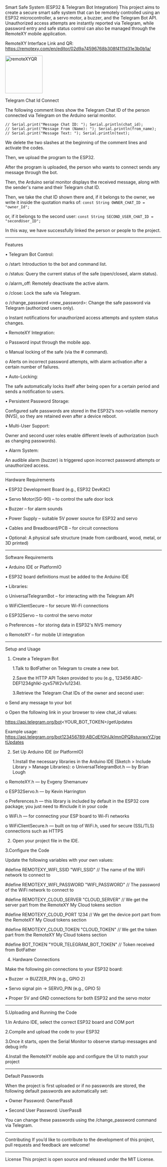 Smart Safe System (ESP32 & Telegram Bot Integration)
This project aims to create a secure smart safe system that can be remotely controlled using an ESP32 microcontroller,
a servo motor, a buzzer, and the Telegram Bot API. Unauthorized access attempts are instantly reported via Telegram,
while password entry and safe status control can also be managed through the RemoteXY mobile application.

RemoteXY Interface Link and QR:
https://remotexy.com/en/editor/02d9a74596768b308f4111d31e3b0b1a/

<img width="120" height="121" alt="remoteXYQR" src="https://github.com/user-attachments/assets/4324871f-65d3-4eb4-be0b-acf7298c2b90" />


Telegram Chat Id Connect

The following comment lines show the Telegram Chat  ID of the person connected via Telegram on the Arduino serial monitor.

    // Serial.print("Message Chat ID: "); Serial.println(chat_id); 
    // Serial.print("Message From (Name): "); Serial.println(from_name); 
    // Serial.print("Message Text: "); Serial.println(text); 

We delete the two slashes at the beginning of the comment lines and activate the codes.

Then, we upload the program to the ESP32.

After the program is uploaded, the person who wants to connect sends any message through the bot.

Then, the Arduino serial monitor displays the received message, along with the sender's name and their Telegram chat ID.

Then, we take the chat ID shown there and,
if it belongs to the owner, we write it inside the quotation marks of:
`const String OWNER_CHAT_ID = "owner_Id";`

or, if it belongs to the second user:
`const String SECOND_USER_CHAT_ID = "secondUser_ID";`

In this way, we have successfully linked the person or people to the project.




________________________________________
Features

•	Telegram Bot Control:

  o	/start: Introduction to the bot and command list.

  o	/status: Query the current status of the safe (open/closed, alarm status).

  o	/alarm_off: Remotely deactivate the active alarm.

  o	/close: Lock the safe via Telegram.

  o	/change_password <new_password>: Change the safe password via Telegram (authorized users only).

  o	Instant notifications for unauthorized access attempts and system status changes.


•	RemoteXY Integration:

  o	Password input through the mobile app.

  o	Manual locking of the safe (via the # command).

  o	Alerts on incorrect password attempts, with alarm activation after a certain number of failures.


•	Auto-Locking:

The safe automatically locks itself after being open for a certain period and sends a notification to users.


•	Persistent Password Storage:

Configured safe passwords are stored in the ESP32’s non-volatile memory (NVS), so they are retained even after a device reboot.


•	Multi-User Support:

Owner and second user roles enable different levels of authorization (such as changing passwords).


•	Alarm System:

An audible alarm (buzzer) is triggered upon incorrect password attempts or unauthorized access.

________________________________________

Hardware Requirements

  •	ESP32 Development Board (e.g., ESP32 DevKitC)

  •	Servo Motor(SG-90) – to control the safe door lock

  •	Buzzer – for alarm sounds

  •	Power Supply – suitable 5V power source for ESP32 and servo

  •	Cables and Breadboard/PCB – for circuit connections

  •	Optional: A physical safe structure (made from cardboard, wood, metal, or 3D printed)

________________________________________

Software Requirements

•	Arduino IDE or PlatformIO

•	ESP32 board definitions must be added to the Arduino IDE

•	Libraries:

  o	UniversalTelegramBot – for interacting with the Telegram API

  o	WiFiClientSecure – for secure Wi-Fi connections

  o	ESP32Servo – to control the servo motor

  o	Preferences – for storing data in ESP32's NVS memory

  o	RemoteXY – for mobile UI integration

________________________________________

Setup and Usage
1. Create a Telegram Bot

    1.Talk to BotFather on Telegram to create a new bot.
	
    2.Save the HTTP API Token provided to you (e.g., 123456:ABC-DEF1234ghIkl-zyx57W2v1u1234).
	
    3.Retrieve the Telegram Chat IDs of the owner and second user:
   
  o	Send any message to your bot

  o	Open the following link in your browser to view chat_id values:

  https://api.telegram.org/bot<YOUR_BOT_TOKEN>/getUpdates
  
  Example usage:
  https://api.telegram.org/bot123456789:ABCdEfGhIJklmnOPQRstuvwxYZ/getUpdates



2. Set Up Arduino IDE (or PlatformIO)
   
   1.Install the necessary libraries in the Arduino IDE
(Sketch > Include Library > Manage Libraries):
  o	UniversalTelegramBot.h — by Brian Lough

  o	RemoteXY.h — by Evgeny Shemanuev

  o	ESP32Servo.h — by Kevin Harrington

  o	Preferences.h — this library is included by default in the ESP32 core package; you just need to #include it in your code

  o	WiFi.h — for connecting your ESP board to Wi-Fi networks

  o	WiFiClientSecure.h — built on top of WiFi.h, used for secure (SSL/TLS) connections such as HTTPS

  2.	Open your project file in the IDE.
     
3.Configure the Code

Update the following variables with your own values:

#define REMOTEXY_WIFI_SSID "WIFI_SSID"            // The name of the WiFi network to connect to

#define REMOTEXY_WIFI_PASSWORD "WIFI_PASSWORD"    // The password of the WiFi network to connect to  

#define REMOTEXY_CLOUD_SERVER "CLOUD_SERVER"      // We get the server part from the RemoteXY My Cloud tokens section

#define REMOTEXY_CLOUD_PORT 1234                  // We get the device port part from the RemoteXY My Cloud tokens section

#define REMOTEXY_CLOUD_TOKEN "CLOUD_TOKEN"        //  We get the token part from the RemoteXY My Cloud tokens section 

#define BOT_TOKEN "YOUR_TELEGRAM_BOT_TOKEN"       // Token received from BotFather  



4. Hardware Connections

Make the following pin connections to your ESP32 board:

  •	Buzzer → BUZZER_PIN (e.g., GPIO 2)

  •	Servo signal pin → SERVO_PIN (e.g., GPIO 5)

  •	Proper 5V and GND connections for both ESP32 and the servo motor

________________________________________
5.Uploading and Running the Code

  1.In Arduino IDE, select the correct ESP32 board and COM port

  2.Compile and upload the code to your ESP32
	
  3.Once it starts, open the Serial Monitor to observe startup messages and debug info
   
  4.Install the RemoteXY mobile app and configure the UI to match your project
	
________________________________________
Default Passwords

When the project is first uploaded or if no passwords are stored, the following default passwords are automatically set:

  •	Owner Password: OwnerPass8

  •	Second User Password: UserPass8

You can change these passwords using the /change_password command via Telegram.
________________________________________
Contributing
If you’d like to contribute to the development of this project, pull requests and feedback are welcome!
________________________________________
License
This project is open source and released under the MIT License.

